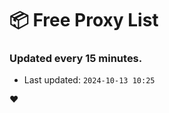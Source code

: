 # :package: Free Proxy List
### Updated every 15 minutes.

- Last updated: `2024-10-13 10:25`

:heart:

